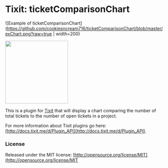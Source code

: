 # Tixit: ticketComparisonChart

![Example of ticketComparisonChart](https://github.com/cookiesncream716/ticketComparisonChart/blob/master/exChart.png?raw=true | width=200)

<img src="https://github.com/cookiesncream716/ticketComparisonChart/blob/master/exChart.png?raw=true" width="200" height="200" />

This is a plugin for [Tixit](https://tixit.me/) that will display a chart comparing the number of total tickets to the number of open tickets in a project.

For more information about Tixit plugins go here: [http://docs.tixit.me/d/Plugin_API](http://docs.tixit.me/d/Plugin_API).

### License
Released under the MIT license: [http://opensource.org/license/MIT](http://opensource.org/license/MIT